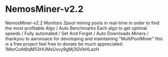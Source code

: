 # NemosMiner-v2.2
NemosMiner-v2.2 Monitors Zpool mining pools in real-time in order to find the most profitable Algo /
 Auto Benchmarks Each algo to get optimal speeds / 
Fully automated / Set And Forget / 
Auto Downloads Miners /   
thankyou to aaronsace for devoloping and maintaining "MultiPoolMiner"
this is a free project feel free to donate be much appreciated: 1MsrCoAt8qM53HUMsUxvy9gMj3QVbHLazH


